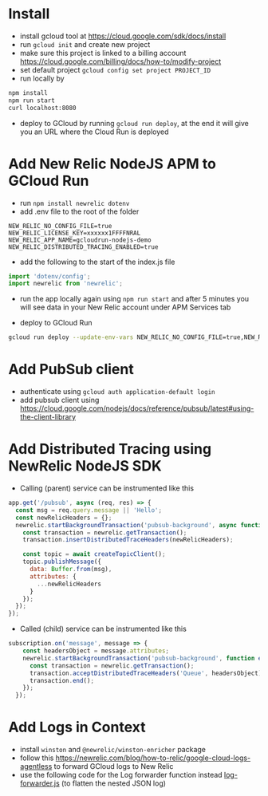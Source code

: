 # Install
- install gcloud tool at https://cloud.google.com/sdk/docs/install
- run `gcloud init` and create new project
- make sure this project is linked to a billing account https://cloud.google.com/billing/docs/how-to/modify-project
- set default project `gcloud config set project PROJECT_ID`
- run locally by

```bash
npm install
npm run start
curl localhost:8080
```

- deploy to GCloud by running `gcloud run deploy`, at the end it will give you an URL where the Cloud Run is deployed

# Add New Relic NodeJS APM to GCloud Run
- run `npm install newrelic dotenv`
- add .env file to the root of the folder

```dotenv
NEW_RELIC_NO_CONFIG_FILE=true
NEW_RELIC_LICENSE_KEY=xxxxxx1FFFFNRAL
NEW_RELIC_APP_NAME=gcloudrun-nodejs-demo
NEW_RELIC_DISTRIBUTED_TRACING_ENABLED=true
```

- add the following to the start of the index.js file

```javascript
import 'dotenv/config';
import newrelic from 'newrelic';
```

- run the app locally again using `npm run start` and after 5 minutes you will see data in your New Relic account under APM Services tab

- deploy to GCloud Run

```bash
gcloud run deploy --update-env-vars NEW_RELIC_NO_CONFIG_FILE=true,NEW_RELIC_LICENSE_KEY=xxxxxx1FFFFNRAL,NEW_RELIC_APP_NAME=gcloudrun-nodejs-demo,NEW_RELIC_DISTRIBUTED_TRACING_ENABLED=true
```

# Add PubSub client

- authenticate using `gcloud auth application-default login`
- add pubsub client using https://cloud.google.com/nodejs/docs/reference/pubsub/latest#using-the-client-library

# Add Distributed Tracing using NewRelic NodeJS SDK

- Calling (parent) service can be instrumented like this

```js
app.get('/pubsub', async (req, res) => {
  const msg = req.query.message || 'Hello';
  const newRelicHeaders = {};
  newrelic.startBackgroundTransaction('pubsub-background', async function executeTransaction() {
    const transaction = newrelic.getTransaction();
    transaction.insertDistributedTraceHeaders(newRelicHeaders);

    const topic = await createTopicClient();
    topic.publishMessage({
      data: Buffer.from(msg),
      attributes: {
        ...newRelicHeaders
      }
    });
  });
});
```

- Called (child) service can be instrumented like this

```js
subscription.on('message', message => {
    const headersObject = message.attributes;
    newrelic.startBackgroundTransaction('pubsub-background', function executeTransaction() {
      const transaction = newrelic.getTransaction();
      transaction.acceptDistributedTraceHeaders('Queue', headersObject);
      transaction.end();
    });
  });
```

# Add Logs in Context
- install `winston` and `@newrelic/winston-enricher` package
- follow this https://newrelic.com/blog/how-to-relic/google-cloud-logs-agentless to forward GCloud logs to New Relic
- use the following code for the Log forwarder function instead [log-forwarder.js](./log-forwarder.js) (to flatten the nested JSON log)